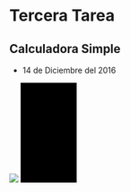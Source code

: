 # Tercera Tarea
## Calculadora Simple
* 14 de Diciembre del 2016
<img src="app/img/screen.jpg" width="100px"/>
<img src="app/img/15451351_1276751955729216_678336232_n.gif" width="100px"/>
